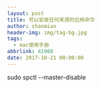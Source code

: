 ```yaml
---
layout: post
title: 可以安装任何来源的应用命令
author: shaomiao
header-img: img/tag-bg.jpg
tags:
  - mac使用手册
abbrlink: 41988
date: 2017-10-21 00:00:00
---
```

sudo spctl --master-disable
